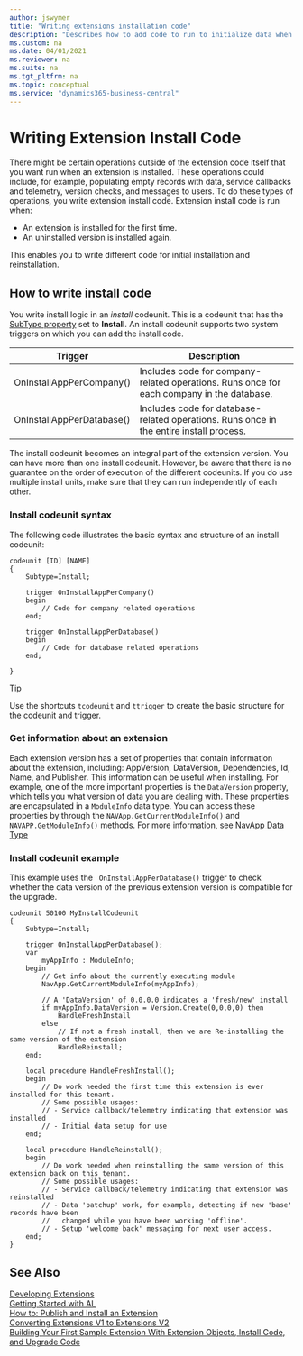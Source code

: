 ```yaml
---
author: jswymer
title: "Writing extensions installation code"
description: "Describes how to add code to run to initialize data when an extension is installed."
ms.custom: na
ms.date: 04/01/2021
ms.reviewer: na
ms.suite: na
ms.tgt_pltfrm: na
ms.topic: conceptual
ms.service: "dynamics365-business-central"
---
```


# Writing Extension Install Code

There might be certain operations outside of the extension code itself that you want run when an extension is installed. These operations could include, for example, populating empty records with data, service callbacks and telemetry, version checks, and messages to users. To do these types of operations, you write extension install code. Extension install code is run when:

-   An extension is installed for the first time.
-   An uninstalled version is installed again.

This enables you to write different code for initial installation and reinstallation.

## How to write install code

You write install logic in an *install* codeunit. This is a codeunit that has the [SubType property](properties/devenv-subtype-codeunit-property.md) set to **Install**. An install codeunit supports two system triggers on which you can add the install code.

|Trigger |Description |
|--------|------------|
|OnInstallAppPerCompany()|Includes code for company-related operations. Runs once for each company in the database.|
|OnInstallAppPerDatabase()|Includes code for database-related operations. Runs once in the entire install process.|

The install codeunit becomes an integral part of the extension version. You can have more than one install codeunit. However, be aware that there is no guarantee on the order of execution of the different codeunits. If you do use multiple install units, make sure that they can run independently of each other.

### Install codeunit syntax
The following code illustrates the basic syntax and structure of an install codeunit:

```AL
codeunit [ID] [NAME]
{
    Subtype=Install;

    trigger OnInstallAppPerCompany()
    begin
        // Code for company related operations
    end;

    trigger OnInstallAppPerDatabase()
    begin
        // Code for database related operations
    end;

}
```
> [!TIP]
> Use the shortcuts `tcodeunit` and `ttrigger` to create the basic structure for the codeunit and trigger.

### Get information about an extension
Each extension version has a set of properties that contain information about the extension, including: AppVersion, DataVersion, Dependencies, Id, Name, and Publisher. This information can be useful when installing. For example, one of the more important properties is the `DataVersion` property, which tells you what version of data you are dealing with. These properties are encapsulated in a `ModuleInfo` data type. You can access these properties by through the `NAVApp.GetCurrentModuleInfo()` and `NAVAPP.GetModuleInfo()` methods. For more information, see [NavApp Data Type](methods-auto/navapp/navapp-data-type.md)

### Install codeunit example
This example uses the ` OnInstallAppPerDatabase()` trigger to check whether the data version of the previous extension version is compatible for the upgrade.

```AL
codeunit 50100 MyInstallCodeunit
{
    Subtype=Install;

    trigger OnInstallAppPerDatabase();
    var
        myAppInfo : ModuleInfo;
    begin
        // Get info about the currently executing module
        NavApp.GetCurrentModuleInfo(myAppInfo); 

        // A 'DataVersion' of 0.0.0.0 indicates a 'fresh/new' install
        if myAppInfo.DataVersion = Version.Create(0,0,0,0) then 
            HandleFreshInstall
        else
            // If not a fresh install, then we are Re-installing the same version of the extension
            HandleReinstall;
    end;

    local procedure HandleFreshInstall();
    begin
        // Do work needed the first time this extension is ever installed for this tenant.
        // Some possible usages:
        // - Service callback/telemetry indicating that extension was installed
        // - Initial data setup for use
    end;

    local procedure HandleReinstall();
    begin
        // Do work needed when reinstalling the same version of this extension back on this tenant.
        // Some possible usages:
        // - Service callback/telemetry indicating that extension was reinstalled
        // - Data 'patchup' work, for example, detecting if new 'base' records have been
        //   changed while you have been working 'offline'.
        // - Setup 'welcome back' messaging for next user access.
    end;
}

```

## See Also  
[Developing Extensions](devenv-dev-overview.md)  
[Getting Started with AL](devenv-get-started.md)  
[How to: Publish and Install an Extension](devenv-how-publish-and-install-an-extension-v2.md)  
[Converting Extensions V1 to Extensions V2](devenv-upgrade-v1-to-v2-overview.md)  
[Building Your First Sample Extension With Extension Objects, Install Code, and Upgrade Code](devenv-extension-example.md)